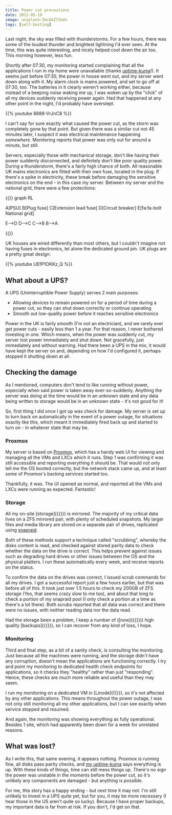 ```yaml
---
title: Power cut precautions
date: 2022-05-19
image: unsplash:ImcUkZ72oUs
tags: [self-hosting]
---
```


Last night, the sky was filled with thunderstorms. For a few hours, there was some of the loudest thunder and brightest lightning I'd ever seen. At the time, this was quite interesting, and nicely helped cool down the air too. This morning however, less fun.

Shortly after 07:30, my monitoring started complaining that all the applications I run in my home were unavailable (thanks [uptime-kuma](https://github.com/louislam/uptime-kuma)!). It seems just before 07:30, the power in house went out, and my server went down along with it. My alarm clock is mains powered, and set to go off at 07:30, too. The batteries in it clearly weren't working either, because instead of a beeping noise waking me up, I was woken up by the "click" of all my devices suddenly receiving power again. Had that happened at any other point in the night, I'd probably have overslept.

{{% youtube 8888-VrJnC8 %}}

I can't say for sure exactly what caused the power cut, as the storm was completely gone by that point. But given there was a similar cut not 45 minutes later, I suspect it was electrical maintenance happening _somewhere_. Monitoring reports that power was only out for around a minute, but still.

Servers, especially those with mechanical storage, don't like having their power suddenly disconnected, and definitely don't like poor quality power. During a thunderstorm, there's a fairly high chance of both. All reasonable UK mains electronics are fitted with their own fuse, located in the plug. If there's a spike in electricity, these break before damaging the sensitive electronics on the end - in this case my server. Between my server and the national grid, there were a few protections:

{{<mermaid caption="Circuit protection between my server and the national grid">}}
graph RL

A[PSU]
B[Plug fuse]
C[Extension lead fuse]
D[Circuit breaker]
E[fa:fa-bolt National grid]

E-->D
D-->C
C-->B
B-->A

{{</mermaid>}}

UK houses are wired differently than most others, but I couldn't imagine not having fuses in electronics, let alone the dedicated ground pin. UK plugs are a pretty great design:

{{% youtube UEfP1OKKz_Q %}}

## What about a UPS?

A UPS (Uninterruptible Power Supply) serves 2 main purposes:

- Allowing devices to remain powered on for a period of time during a power cut, so they can shut down correctly or continue operating
- Smooth out low-quality power before it reaches sensitive electronics

Power in the UK is fairly smooth (I'm not an electrician), and we rarely ever get power cuts - easily less than 1 a year. For that reason, I never bothered investing in one. Which means, when the power was suddenly cut, my server lost power immediately and shut down. Not gracefully, just immediately and without warning. Had there been a UPS in the mix, it would have kept the server on and, depending on how I'd configured it, perhaps stopped it shutting down at all.

## Checking the damage

As I mentioned, computers don't tend to like running without power, especially when said power is taken away ever-so-suddenly. Anything the server was doing at the time would be in an unknown state and any data being written to storage would be in an unknown state - it's not good for it!

So, first thing I did once I got up was check for damage. My server is set up to turn back on automatically in the event of a power outage, for situations exactly like this, which meant it immediately fired back up and started to turn on - in whatever state that may be.

### Proxmox

My server is based on [Proxmox](https://www.proxmox.com/en/), which has a handy web UI for viewing and managing all the VMs and LXCs which it runs. Step 1 was confirming it was still accessible and reporting everything it should be. That would not only tell me the OS booted correctly, but the network stack came up, and at least some of Proxmox's backing services started too.

Thankfully, it was. The UI opened as normal, and reported all the VMs and LXCs were running as expected. Fantastic!

### Storage

All my on-site [storage]({{<relref server-2020-proxmox>}}) is mirrored. The majority of my critical data lives on a ZFS mirrored pair, with plenty of scheduled snapshots. My larger files and media library are stored on a separate pair of drives, replicated using [snapraid](https://www.snapraid.it/).

Both of these methods support a technique called "scrubbing", whereby the disks content is read, and checked against stored parity data to check whether the data on the drive is correct. This helps prevent against issues such as degrading hard drives or other issues between the OS and the physical platters. I run these automatically every week, and receive reports on the status.

To confirm the data on the drives was correct, I issued scrub commands for all my drives. I got a successful report just a few hours earlier, but that was before all of this. It took just over 1.5 hours to check my 200GB of ZFS storage (Yes, that seems crazy slow to me too), and about that long to check a portion of my snapraid pool (I only check a portion at a time as there's a lot there). Both scrubs reported that all data was correct and there were no issues, with neither reading data nor the data read.

Had the storage been a problem, I keep a number of ([now]({{<relref how-i-lost-some-data>}})) high quality [backups]({{<relref backup-strategy-2021>}}), so I can recover from any kind of loss, I hope.

### Monitoring

Third and final step, as a bit of a sanity check, is consulting the monitoring. Just because all the machines were running, and the storage didn't have any corruption, doesn't mean the applications are functioning correctly. I try and point my monitoring to dedicated health check endpoints for applications, so it checks they "healthy" rather than just "responding". Hence, these checks are much more reliable and useful than they may seem.

I run my monitoring on a dedicated VM in [Linode]({{<referralurl linode>}}), so it's not affected by any other applications. This means throughout the power outage, I was not only still monitoring all my other applications, but I can see exactly when service stopped and resumed.

And again, the monitoring was showing everything as fully operational. Besides 1 site, which had apparently been down for a week for unrelated reasons.

## What was lost?

As I write this, that same evening, it appears nothing. Proxmox is running fine, all disks pass parity checks, and [my uptime-kuma](https://status.theorangeone.net) says everything is up. With these kinds of things, time can still mess things up. There's no sign the power was unstable in the moments before the power cut, so it's unlikely any components are damaged - but anything is possible.

For me, this story has a happy ending - but next time it may not. I'm still unlikely to invest in a UPS quite yet, but for you, it may be more necessary (I hear those in the US aren't quite so lucky). Because I have proper backups, my important data is far from at risk. If you don't, I'd get on that.

